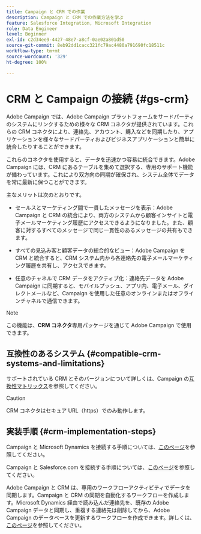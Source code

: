 ```yaml
---
title: Campaign と CRM での作業
description: Campaign と CRM での作業方法を学ぶ
feature: Salesforce Integration, Microsoft Integration
role: Data Engineer
level: Beginner
exl-id: c2d34ee9-4427-48e7-a8cf-0ae02a801d50
source-git-commit: 8eb92dd1cacc321fc79ac4480a791690fc18511c
workflow-type: tm+mt
source-wordcount: '329'
ht-degree: 100%

---
```


# CRM と Campaign の接続 {#gs-crm}

Adobe Campaign では、Adobe Campaign プラットフォームをサードパーティのシステムにリンクするための様々な CRM コネクタが提供されています。これらの CRM コネクタにより、連絡先、アカウント、購入などを同期したり、アプリケーションを様々なサードパーティおよびビジネスアプリケーションと簡単に統合したりすることができます。

これらのコネクタを使用すると、データを迅速かつ容易に統合できます。Adobe Campaign には、CRM にあるテーブルを集めて選択する、専用のサポート機能が備わっています。これにより双方向の同期が確保され、システム全体でデータを常に最新に保つことができます。

主なメリットは次のとおりです。

* セールスとマーケティング間で一貫したメッセージを表示：Adobe Campaign と CRM の統合により、両方のシステムから顧客インサイトと電子メールマーケティング履歴にアクセスできるようになりました。また、顧客に対するすべてのメッセージで同じ一貫性のあるメッセージの共有もできます。

* すべての見込み客と顧客データの総合的なビュー：Adobe Campaign を CRM と統合すると、CRM システム内から各連絡先の電子メールマーケティング履歴を共有し、アクセスできます。

* 任意のチャネルで CRM データをアクティブ化：連絡先データを Adobe Campaign に同期すると、モバイルプッシュ、アプリ内、電子メール、ダイレクトメールなど、Campaign を使用した任意のオンラインまたはオフラインチャネルで通信できます。


>[!NOTE]
>
>この機能は、**CRM コネクタ**&#x200B;専用パッケージを通じて Adobe Campaign で使用できます。

## 互換性のあるシステム {#compatible-crm-systems-and-limitations}

サポートされている CRM とそのバージョンについて詳しくは、Campaign の[互換性マトリックス](../start/compatibility-matrix.md)を参照してください。

>[!CAUTION]
>
> CRM コネクタはセキュア URL（https）でのみ動作します。

## 実装手順 {#crm-implementation-steps}

Campaign と Microsoft Dynamics を接続する手順については、[このページ](ac-ms-dyn.md)を参照してください。

Campaign と Salesforce.com を接続する手順については、[このページ](ac-sfdc.md)を参照してください。

Adobe Campaign と CRM は、専用のワークフローアクティビティでデータを同期します。Campaign と CRM の同期を自動化するワークフローを作成します。Microsoft Dynamics 経由で読み込んだ連絡先を、既存の Adobe Campaign データと同期し、重複する連絡先は削除してから、Adobe Campaign のデータベースを更新するワークフローを作成できます。詳しくは、[このページ](crm-data-sync.md)を参照してください。

